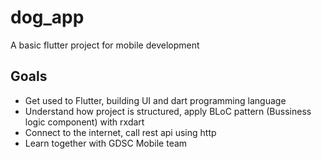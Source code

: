 # dog_app

A basic flutter project for mobile development

## Goals
- Get used to Flutter, building UI and dart programming language
- Understand how project is structured, apply BLoC pattern (Bussiness logic component) with rxdart
- Connect to the internet, call rest api using http
- Learn together with GDSC Mobile team
